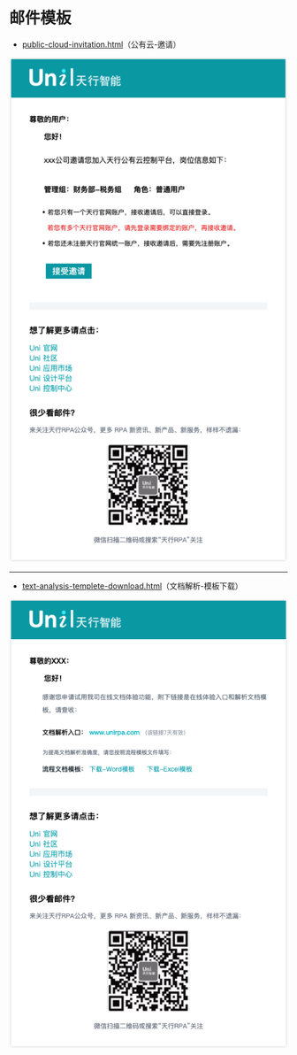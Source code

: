 # 邮件模板

- [public-cloud-invitation.html](./public-cloud-invitation.html)（公有云-邀请）

![公有云-邀请](./public-cloud-invitation.png)

---

- [text-analysis-templete-download.html](./text-analysis-templete-download.html)（文档解析-模板下载）

![文档解析-模板下载](./text-analysis-templete-download.png)